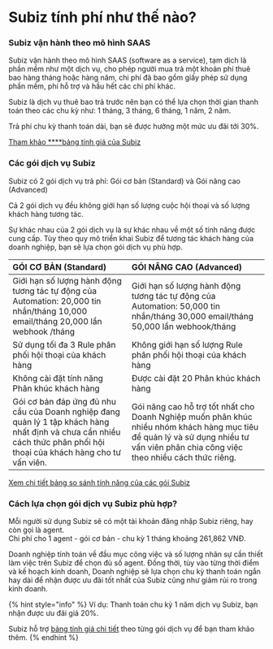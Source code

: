 # Subiz tính phí như thế nào?

### **Subiz vận hành theo mô hình SAAS**

Subiz vận hành theo mô hình SAAS \(software as a service\), tạm dịch là phần mềm như một dịch vụ, cho phép người mua trả một khoản phí thuê bao hàng tháng hoặc hàng năm, chi phí đã bao gồm giấy phép sử dụng phần mềm, phí hỗ trợ và hầu hết các chi phí khác.

Subiz là dịch vụ thuê bao trả trước nên bạn có thể lựa chọn thời gian thanh toán theo các chu kỳ  như: 1 tháng, 3 tháng, 6 tháng, 1 năm, 2 năm.

Trả phí chu kỳ thanh toán dài,  bạn sẽ được hưởng một mức ưu đãi tới 30%.

[Tham khảo ****bảng tính giá của Subiz](https://subiz.com/vi/calculator.html)

### **Các gói dịch vụ Subiz**

Subiz có 2 gói dịch vụ trả phí: Gói cơ bản \(Standard\) và Gói nâng cao \(Advanced\)

Cả 2 gói dịch vụ đều không giới hạn số lượng cuộc hội thoại và số lượng khách hàng tương tác.

Sự khác nhau của 2 gói dịch vụ là sự khác nhau về một số tính năng được cung cấp. Tùy theo quy mô triển khai Subiz để tương tác khách hàng của doanh nghiệp, bạn sẽ lựa chọn gói dịch vụ phù hợp.

| GÓI CƠ BẢN \(Standard\) | GÓI NÂNG CAO \(Advanced\) |
| :--- | :--- |
| Giới hạn số lượng hành động  tương tác tự động của Automation: 20,000 tin nhắn/tháng 10,000 email/tháng 20,000 lần webhook /tháng | Giới hạn số lượng hành động  tương tác tự động của Automation:  50,000 tin nhắn/tháng  30,000 email/tháng 50,000 lần webhook/tháng |
| Sử dụng tối đa 3 Rule phân phối hội thoại  của khách hàng | Không giới hạn số lượng Rule phân phối  hội thoại của khách hàng |
| Không cài đặt tính năng Phân khúc khách hàng | Được cài đặt 20 Phân khúc khách hàng |
| Gói cơ bản đáp ứng đủ nhu cầu của Doanh nghiệp đang quản lý 1 tập khách hàng nhất định và  chưa cần nhiều cách thức phân phối hội thoại của khách hàng cho tư vấn viên. | Gói nâng cao hỗ trợ tốt nhất cho Doanh Nghiệp  muốn phân khúc nhiều nhóm khách hàng  mục tiêu để quản lý và sử dụng nhiều tư vấn viên phân chia công việc theo nhiều cách thức riêng. |

[Xem chi tiết bảng so sánh tính năng của các gói Subiz](https://subiz.com/vi/pricing.html)

### Cách lựa chọn gói dịch vụ Subiz phù hợp?

Mỗi người sử dụng Subiz sẽ có một tài khoản đăng nhập Subiz riêng, hay còn gọi là agent.   
Chi phí cho 1 agent - gói cơ bản - chu kỳ 1 tháng khoảng 261,862 VNĐ.

Doanh nghiệp tính toán về đầu mục công việc và số lượng nhân sự cần thiết làm việc trên Subiz để chọn đủ số agent. Đồng thời, tùy vào từng thời điểm và kế hoạch kinh doanh, Doanh nghiệp sẽ lựa chọn chu kỳ thanh toán ngắn hay dài để nhận được ưu đãi tốt nhất của Subiz cũng như giảm rủi ro trong kinh doanh.

{% hint style="info" %}
Ví dụ: Thanh toán chu kỳ 1 năm dịch vụ Subiz, bạn nhận được ưu đãi giá 20%.  
  
Subiz hỗ trợ [bảng tính giá chi tiết](https://subiz.com/vi/calculator.html) theo từng gói dịch vụ để bạn tham khảo thêm.
{% endhint %}

  


